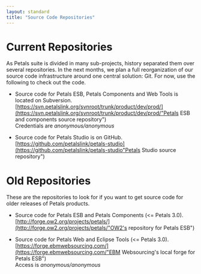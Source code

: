 ```yaml
---
layout: standard
title: "Source Code Repositories"
---
```


# Current Repositories

As Petals suite is divided in many sub-projects, history separated them over several repositories.
In the next months, we plan a full reorganization of our source code infrastructure around one central solution: Git. For now, use the following to check out the code.

+ Source code for Petals ESB, Petals Components and Web Tools is located on Subversion.<br />[https://svn.petalslink.org/svnroot/trunk/product/dev/prod/](https://svn.petalslink.org/svnroot/trunk/product/dev/prod/"Petals ESB and components source repository")<br />Credentials are <i>anonymous/anonymous</i>

+ Source code for Petals Studio is on GitHub.<br />[https://github.com/petalslink/petals-studio](https://github.com/petalslink/petals-studio"Petals Studio source repository")

# Old Repositories

These are the repositories to look for if you want to get source code for older releases of Petals products.

+ Source code for Petals ESB and Petals Components (<= Petals 3.0).<br />[http://forge.ow2.org/projects/petals/](http://forge.ow2.org/projects/petals/"OW2's repository for Petals ESB")

+ Source code for Petals Web and Eclipse Tools (<= Petals 3.0).<br />[https://forge.ebmwebsourcing.com/](https://forge.ebmwebsourcing.com/"EBM Websourcing's local forge for Petals ESB")<br />Access is <i>anonymous/anonymous</i>
